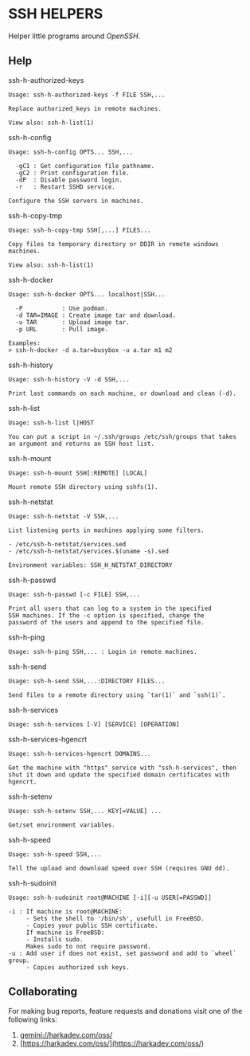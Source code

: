 # SSH HELPERS

Helper little programs around *OpenSSH*.

## Help

ssh-h-authorized-keys

    Usage: ssh-h-authorized-keys -f FILE SSH,...
    
    Replace authorized_keys in remote machines.
    
    View also: ssh-h-list(1)

ssh-h-config

    Usage: ssh-h-config OPTS... SSH,...
    
      -gC1 : Get configuration file pathname.
      -gC2 : Print configuration file.
      -dP  : Disable password login.
      -r   : Restart SSHD service.
    
    Configure the SSH servers in machines.

ssh-h-copy-tmp

    Usage: ssh-h-copy-tmp SSH[,...] FILES...
    
    Copy files to temporary directory or DDIR in remote windows
    machines.
    
    View also: ssh-h-list(1)

ssh-h-docker

    Usage: ssh-h-docker OPTS... localhost|SSH...
    
      -P           : Use podman.
      -d TAR=IMAGE : Create image tar and download.
      -u TAR       : Upload image tar.
      -p URL       : Pull image.
    
    Examples:
    > ssh-h-docker -d a.tar=busybox -u a.tar m1 m2

ssh-h-history

    Usage: ssh-h-history -V -d SSH,...
    
    Print last commands on each machine, or download and clean (-d).

ssh-h-list

    Usage: ssh-h-list l|HOST
    
    You can put a script in ~/.ssh/groups /etc/ssh/groups that takes
    an argument and returns an SSH host list.

ssh-h-mount

    Usage: ssh-h-mount SSH[:REMOTE] [LOCAL]
    
    Mount remote SSH directory using sshfs(1).

ssh-h-netstat

    Usage: ssh-h-netstat -V SSH,...
    
    List listening ports in machines applying some filters.
    
    - /etc/ssh-h-netstat/services.sed
    - /etc/ssh-h-netstat/services.$(uname -s).sed
    
    Environment variables: SSH_H_NETSTAT_DIRECTORY

ssh-h-passwd

    Usage: ssh-h-passwd [-c FILE] SSH,...
    
    Print all users that can log to a system in the specified
    SSH machines. If the -c option is specified, change the
    password of the users and append to the specified file.

ssh-h-ping

    Usage: ssh-h-ping SSH,... : Login in remote machines.

ssh-h-send

    Usage: ssh-h-send SSH,...:DIRECTORY FILES...
    
    Send files to a remote directory using `tar(1)` and `ssh(1)`.

ssh-h-services

    Usage: ssh-h-services [-V] [SERVICE] [OPERATION]

ssh-h-services-hgencrt

    Usage: ssh-h-services-hgencrt DOMAINS...
    
    Get the machine with "https" service with "ssh-h-services", then
    shut it down and update the specified domain certificates with
    hgencrt.

ssh-h-setenv

    Usage: ssh-h-setenv SSH,... KEY[=VALUE] ...
    
    Get/set environment variables.

ssh-h-speed

    Usage: ssh-h-speed SSH,...
    
    Tell the upload and download speed over SSH (requires GNU dd).

ssh-h-sudoinit

    Usage: ssh-h-sudoinit root@MACHINE [-i][-u USER[=PASSWD]]
    
    -i : If machine is root@MACHINE:
         - Sets the shell to '/bin/sh', usefull in FreeBSD.
         - Copies your public SSH certificate.
         If machine is FreeBSD:
         - Installs sudo.
         Makes sudo to not require password.
    -u : Add user if does not exist, set password and add to `wheel` group.
         - Copies authorized ssh keys.

## Collaborating

For making bug reports, feature requests and donations visit
one of the following links:

1. [gemini://harkadev.com/oss/](gemini://harkadev.com/oss/)
2. [https://harkadev.com/oss/](https://harkadev.com/oss/)
